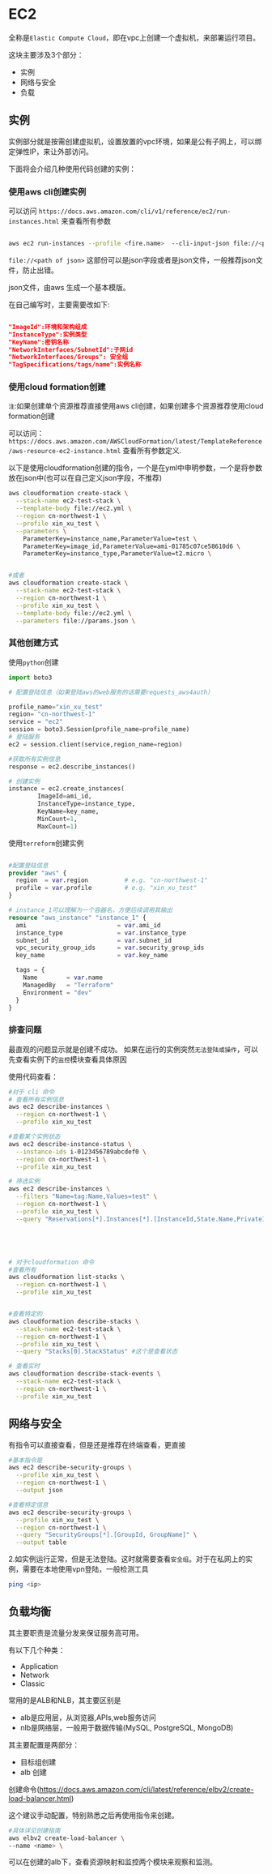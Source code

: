 # EC2

全称是`Elastic Compute Cloud`，即在vpc上创建一个虚拟机，来部署运行项目。

这块主要涉及3个部分：
- 实例
- 网络与安全
- 负载

## 实例
实例部分就是按需创建虚拟机，设置放置的vpc环境，如果是公有子网上，可以绑定弹性IP，来让外部访问。

下面将会介绍几种使用代码创建的实例：

### 使用aws cli创建实例
可以访问 `https://docs.aws.amazon.com/cli/v1/reference/ec2/run-instances.html` 来查看所有参数

```bash

aws ec2 run-instances --profile <fire.name>  --cli-input-json file://<path of json>

```

`file://<path of json>` 这部份可以是json字段或者是json文件，一般推荐json文件，防止出错。

json文件，由aws 生成一个基本模版。

在自己编写时，主要需要改如下:

```json

"ImageId":环境和架构组成
"InstanceType":实例类型
"KeyName":密钥名称
"NetworkInterfaces/SubnetId":子网id
"NetworkInterfaces/Groups": 安全组
"TagSpecifications/tags/name":实例名称

```

### 使用cloud formation创建
`注`:如果创建单个资源推荐直接使用aws cli创建，如果创建多个资源推荐使用cloud formation创建


可以访问：`https://docs.aws.amazon.com/AWSCloudFormation/latest/TemplateReference/aws-resource-ec2-instance.html`
查看所有参数定义.


以下是使用cloudformation创建的指令，一个是在yml中申明参数，一个是将参数放在json中(也可以在自己定义json字段，不推荐)
```bash
aws cloudformation create-stack \
  --stack-name ec2-test-stack \
  --template-body file://ec2.yml \
  --region cn-northwest-1 \
  --profile xin_xu_test \
  --parameters \
    ParameterKey=instance_name,ParameterValue=test \
    ParameterKey=image_id,ParameterValue=ami-01785c07ce58610d6 \
    ParameterKey=instance_type,ParameterValue=t2.micro \


#或者
aws cloudformation create-stack \
  --stack-name ec2-test-stack \
  --region cn-northwest-1 \
  --profile xin_xu_test \
  --template-body file://ec2.yml \
  --parameters file://params.json \

```
### 其他创建方式

使用`python`创建

```python
import boto3

# 配置登陆信息（如果登陆aws的web服务的话需要requests_aws4auth）

profile_name="xin_xu_test"
region= "cn-northwest-1"
service = "ec2"
session = boto3.Session(profile_name=profile_name)
# 登陆服务
ec2 = session.client(service,region_name=region)

#获取所有实例信息
response = ec2.describe_instances()

# 创建实例
instance = ec2.create_instances(
        ImageId=ami_id,
        InstanceType=instance_type,
        KeyName=key_name,
        MinCount=1,
        MaxCount=1)

```

使用`terreform`创建实例

```terraform

#配置登陆信息
provider "aws" {
  region  = var.region          # e.g. "cn-northwest-1"
  profile = var.profile         # e.g. "xin_xu_test"
}

# instance_1可以理解为一个容器名，方便后续调用其输出
resource "aws_instance" "instance_1" {
  ami                         = var.ami_id
  instance_type               = var.instance_type
  subnet_id                   = var.subnet_id
  vpc_security_group_ids      = var.security_group_ids
  key_name                    = var.key_name

  tags = {
    Name        = var.name
    ManagedBy   = "Terraform"
    Environment = "dev"
  }
}


```


### 排查问题

最直观的问题显示就是创建不成功。
如果在运行的实例突然`无法登陆或操作`，可以先查看实例下的`监控`模块查看具体原因

使用代码查看：
```bash
#对于 cli 命令
# 查看所有实例信息
aws ec2 describe-instances \
  --region cn-northwest-1 \
  --profile xin_xu_test

#查看某个实例状态
aws ec2 describe-instance-status \
  --instance-ids i-0123456789abcdef0 \
  --region cn-northwest-1 \
  --profile xin_xu_test

# 筛选实例
aws ec2 describe-instances \
  --filters "Name=tag:Name,Values=test" \
  --region cn-northwest-1 \
  --profile xin_xu_test \
  --query "Reservations[*].Instances[*].[InstanceId,State.Name,PrivateIpAddress,PublicIpAddress]"





# 对于cloudformation 命令
#查看所有
aws cloudformation list-stacks \
  --region cn-northwest-1 \
  --profile xin_xu_test


#查看特定的
aws cloudformation describe-stacks \
  --stack-name ec2-test-stack \
  --region cn-northwest-1 \
  --profile xin_xu_test \
  --query "Stacks[0].StackStatus" #这个是查看状态

# 查看实时
aws cloudformation describe-stack-events \
  --stack-name ec2-test-stack \
  --region cn-northwest-1 \
  --profile xin_xu_test

```



## 网络与安全

有指令可以直接查看，但是还是推荐在终端查看，更直接

```bash
#基本指令是
aws ec2 describe-security-groups \
  --profile xin_xu_test \
  --region cn-northwest-1 \
  --output json

#查看特定信息
aws ec2 describe-security-groups \
  --profile xin_xu_test \
  --region cn-northwest-1 \
  --query "SecurityGroups[*].[GroupId, GroupName]" \
  --output table

```
2.如实例运行正常，但是无法登陆。这时就需要查看`安全组`。对于在私网上的实例，需要在本地使用vpn登陆，一般检测工具

```bash
ping <ip>
```




## 负载均衡

其主要职责是流量分发来保证服务高可用。

有以下几个种类：
- Application
- Network
- Classic

常用的是ALB和NLB，其主要区别是
 - alb是应用层，从浏览器,APIs,web服务访问
 - nlb是网络层，一般用于数据传输(MySQL, PostgreSQL, MongoDB)

其主要配置是两部分：
 - 目标组创建
 - alb 创建

创建命令(https://docs.aws.amazon.com/cli/latest/reference/elbv2/create-load-balancer.html)

这个建议手动配置，特别熟悉之后再使用指令来创建。

```bash
#具体详见创建指南
aws elbv2 create-load-balancer \
--name <name> \

```
可以在创建的alb下，查看资源映射和监控两个模块来观察和监测。


